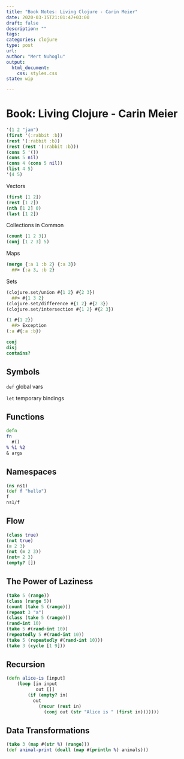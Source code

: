 ```yaml
--- 
title: "Book Notes: Living Clojure - Carin Meier"
date: 2020-03-15T21:01:47+03:00 
draft: false
description: ""
tags:
categories: clojure
type: post
url:
author: "Mert Nuhoglu"
output:
  html_document:
    css: styles.css
state: wip

---
```


# Book: Living Clojure - Carin Meier

``` clojure
'(1 2 "jam")
(first '(:rabbit :b))
(rest '(:rabbit :b))
(rest (rest '(:rabbit :b)))
(cons 5 '())
(cons 5 nil)
(cons 4 (cons 5 nil))
(list 4 5)
'(4 5)
``` 

Vectors

``` clojure
(first [1 2])
(rest [1 2])
(nth [1 2] 0)
(last [1 2])
``` 

Collections in Common

``` clojure
(count [1 2 3])
(conj [1 2 3] 5)
``` 

Maps

``` clojure
(merge {:a 1 :b 2} {:a 3})
  ##> {:a 3, :b 2}
``` 

Sets

``` clojure
(clojure.set/union #{1 2} #{2 3})
  ##> #{1 3 2}
(clojure.set/difference #{1 2} #{2 3})
(clojure.set/intersection #{1 2} #{2 3})
``` 

``` clojure
(1 #{1 2})
  ##> Exception
(:a #{:a :b})
``` 

``` clojure
conj
disj
contains?
``` 

## Symbols

`def` global vars

`let` temporary bindings

## Functions

``` clojure
defn
fn
  #()
% %1 %2
& args
``` 

## Namespaces

``` clojure
(ns ns1)
(def f "hello")
f
ns1/f
``` 

## Flow

``` clojure
(class true)
(not true)
(= 2 3)
(not (= 2 3))
(not= 2 3)
(empty? [])
``` 

## The Power of Laziness

``` clojure
(take 5 (range))
(class (range 5))
(count (take 5 (range)))
(repeat 3 "a")
(class (take 5 (range)))
(rand-int 10)
(take 5 #(rand-int 10))
(repeatedly 5 #(rand-int 10))
(take 5 (repeatedly #(rand-int 10)))
(take 3 (cycle [1 9]))
``` 

## Recursion

``` clojure
(defn alice-is [input]
	(loop [in input
	       out []]
		(if (empty? in)
		  out
			(recur (rest in)
			  (conj out (str "Alice is " (first in)))))))
``` 

## Data Transformations

``` clojure
(take 3 (map #(str %) (range)))
(def animal-print (doall (map #(println %) animals)))
``` 



